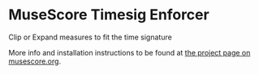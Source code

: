 # MuseScore Timesig Enforcer
Clip or Expand measures to fit the time signature

More info and installation instructions to be found at [the project page on musescore.org](https://musescore.org/project/time-signature-enforcer).
